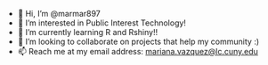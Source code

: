 - 👋 Hi, I’m @marmar897
- 👀 I’m interested in Public Interest Technology!
- 🌱 I’m currently learning R and Rshiny!!
- 💞️ I’m looking to collaborate on projects that help my community :)
- 📫 Reach me at my email address: mariana.vazquez@lc.cuny.edu

<!---
marmar897/marmar897 is a ✨ special ✨ repository because its `README.md` (this file) appears on your GitHub profile.
You can click the Preview link to take a look at your changes.
--->
